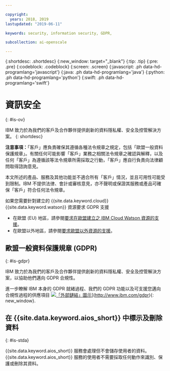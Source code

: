 ```yaml
---

copyright:
  years: 2018, 2019
lastupdated: "2019-06-11"

keywords: security, information security, GDPR, 

subcollection: ai-openscale

---
```


{:shortdesc: .shortdesc}
{:new_window: target="_blank"}
{:tip: .tip}
{:pre: .pre}
{:codeblock: .codeblock}
{:screen: .screen}
{:javascript: .ph data-hd-programlang='javascript'}
{:java: .ph data-hd-programlang='java'}
{:python: .ph data-hd-programlang='python'}
{:swift: .ph data-hd-programlang='swift'}

# 資訊安全
{: #is-ov}

IBM 致力於為我們的客戶及合作夥伴提供創新的資料隱私權、安全及控管解決方案。
{: shortdesc}

**注意事項：**「客戶」應負責確保其遵循各種法令規章之規定，包括「歐盟一般資料保護規章」。有關任何可能影響「客戶」業務之相關法令規章之確認與解釋，以及任何「客戶」為遵循該等法令規章所需採取之行動，「客戶」應自行負責向法律顧問取得諮詢意見。

本文所述的產品、服務及其他功能並不適合所有「客戶」情況，並且可用性可能受到限制。IBM 不提供法律、會計或審核意見，亦不聲明或保證其服務或產品可確保「客戶」符合任何法令規章。

如果您需要針對建立的 {{site.data.keyword.cloud}} {{site.data.keyword.watson}} 資源要求 GDPR 支援

-   在歐盟 (EU) 地區，請參閱[要求在歐盟建立之 IBM Cloud Watson 資源的支援](/docs/services/watson?topic=watson-gdpr-sar#request-EU)。
-   在歐盟以外地區，請參閱[要求歐盟以外資源的支援](/docs/services/watson?topic=watson-gdpr-sar#request-non-EU)。

## 歐盟一般資料保護規章 (GDPR)
{: #is-gdpr}

IBM 致力於為我們的客戶及合作夥伴提供創新的資料隱私權、安全及控管解決方案，以協助他們邁向 GDPR 合規性。

進一步瞭解 IBM 本身的 GDPR 就緒過程、我們的 GDPR 功能以及可支援您邁向合規性過程的供應項目 [ ![「外部鏈結」圖示](../../icons/launch-glyph.svg "「外部鏈結」圖示")](../../icons/launch-glyph.svg "「外部鏈結」圖示")](http://www.ibm.com/gdpr){: new_window}.

## 在 {{site.data.keyword.aios_short}} 中標示及刪除資料
{: #is-stda}

{{site.data.keyword.aios_short}} 服務會處理但不會儲存使用者的資料。{{site.data.keyword.aios_short}} 服務的使用者不需要採取任何動作來識別、保護或刪除其資料。
